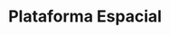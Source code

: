 ---
Numero: 157
title: Plataforma Espacial
Autor: Murray Leinster
Co-autor: 
Ano-de-Publicacao: 1970
Titulo-original: Unknown Danger
Tradutor: Eurico da Fonseca
Co-tradutor: 
Ano-de-edicao: 1969
alias: Murray-Leinster
Autor2-alias: 
Tradutor1-alias: Eurico-da-Fonseca
Tradutor2-alias: 
Titulo-link: 157-Plataforma-Espacial
Capa: Lima de Freitas
pags: 152
Capa-link: Lima-de-Freitas
---